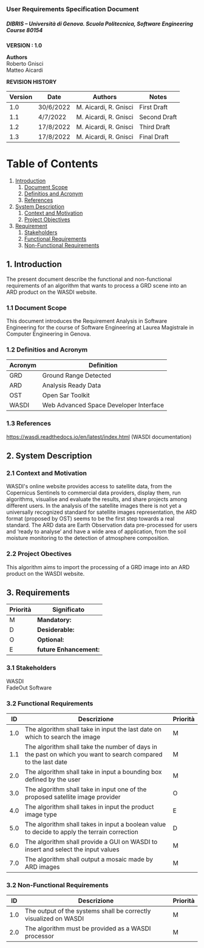 

### User Requirements Specification Document
##### DIBRIS – Università di Genova. Scuola Politecnica, Software Engineering Course 80154


**VERSION : 1.0**

**Authors**  
Roberto Gnisci<br/>
Matteo Aicardi


**REVISION HISTORY**

| Version    | Date        | Authors      | Notes        |
| ----------- | ----------- | ----------- | ----------- |
| 1.0 | 30/6/2022 |M. Aicardi, R. Gnisci | First Draft |
| 1.1 | 4/7/2022 |M. Aicardi, R. Gnisci | Second Draft |
| 1.2 | 17/8/2022 |M. Aicardi, R. Gnisci | Third Draft |
| 1.3 | 17/8/2022 |M. Aicardi, R. Gnisci | Final Draft |


# Table of Contents

1. [Introduction](#p1)
	1. [Document Scope](#sp1.1)
	2. [Definitios and Acronym](#sp1.2) 
	3. [References](#sp1.3)
2. [System Description](#p2)
	1. [Context and Motivation](#sp2.1)
	2. [Project Objectives](#sp2.2)
3. [Requirement](#p3)
 	1. [Stakeholders](#sp3.1)
 	2. [Functional Requirements](#sp3.2)
 	3. [Non-Functional Requirements](#sp3.3)
  
  

<a name="p1"></a>

## 1. Introduction
The present document describe the functional and non-functional requirements of an algorithm that wants to process a GRD scene into an ARD product on the WASDI website. 

<a name="sp1.1"></a>

### 1.1 Document Scope
This document introduces the Requirement Analysis in Software Engineering for the course of Software Engineering at Laurea Magistrale in Computer Engineering in Genova. 


<a name="sp1.2"></a>

### 1.2 Definitios and Acronym


| Acronym				| Definition | 
| ------------------------------------- | ----------- | 
| GRD                                   | Ground Range Detected |
| ARD                                   | Analysis Ready Data |
| OST                                    | Open Sar Toolkit |
| WASDI                                   | Web Advanced Space Developer Interface |


<a name="sp1.3"></a>

### 1.3 References 

https://wasdi.readthedocs.io/en/latest/index.html (WASDI documentation)
<a name="p2"></a>

## 2. System Description
<a name="sp2.15"></a>

### 2.1 Context and Motivation
<a name="sp2.2"></a>
WASDI's online website provides access to satellite data, from the Copernicus Sentinels to commercial data providers, display them, run algorithms, visualise and evaluate the results, and share projects among different users.
In the analysis of the satellite images there is not yet a universally recognized standard for satellite images representation, the ARD format (proposed by OST) seems to be the first step towards a real standard.
The ARD data are Earth Observation data pre-processed for users and ‘ready to analyse’ and have a wide area of application, from the soil moisture monitoring to the detection of atmosphere composition.

### 2.2 Project Obectives 
<a name="p3"></a>
This algorithm aims to import the processing of a GRD image into an ARD product on the WASDI website.

## 3. Requirements

| Priorità | Significato | 
| --------------- | ----------- | 
| M | **Mandatory:**   |
| D | **Desiderable:** |
| O | **Optional:**    |
| E | **future Enhancement:** |

<a name="sp3.1"></a>
### 3.1 Stakeholders
WASDI<br/>
FadeOut Software

<a name="sp3.2"></a>
### 3.2 Functional Requirements 

| ID | Descrizione | Priorità |
| --------------- | ----------- | ---------- | 
| 1.0 | The algorithm shall take in input the last date on which to search the image |M|
| 1.1 | The algorithm shall take the number of days in the past on which you want to search compared to the last date|M|
| 2.0 | The algorithm shall take in input a bounding box defined by the user|M|
| 3.0 | The algorithm shall take in input one of the proposed satellite image provider|O|
| 4.0 | The algorithm shall takes in input the product image type|E|
| 5.0 | The algorithm shall takes in input a boolean value to decide to apply the terrain correction |D|
| 6.0 | The algorithm shall provide a GUI on WASDI to insert and select the input values |M|
| 7.0 | The algorithm shall output a mosaic made by ARD images |M|


<a name="sp3.3"></a>
### 3.2 Non-Functional Requirements 
 
| ID | Descrizione | Priorità |
| --------------- | ----------- | ---------- | 
| 1.0 |The output of the systems shall be correctly visualized on WASDI |M|
| 2.0 |The algorithm must be provided as a WASDI processor |M|

